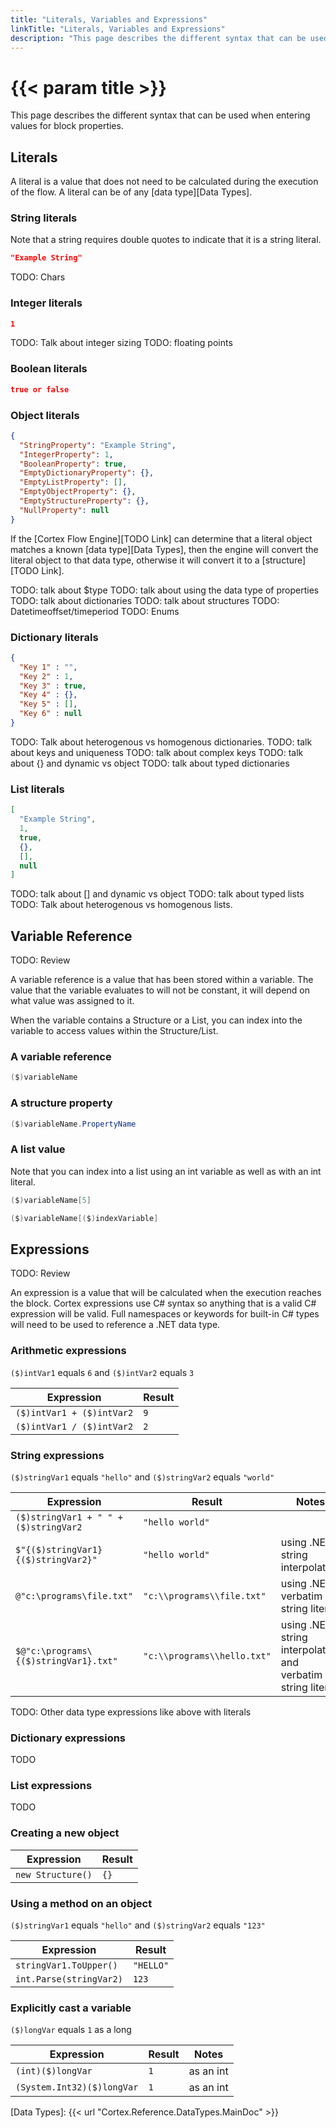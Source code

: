 ```yaml
---
title: "Literals, Variables and Expressions"
linkTitle: "Literals, Variables and Expressions"
description: "This page describes the different syntax that can be used when entering values for block properties."
---
```


# {{< param title >}}

This page describes the different syntax that can be used when entering values for block properties.

## Literals

A literal is a value that does not need to be calculated during the execution of the flow. A literal can be of any [data type][Data Types].

### String literals

Note that a string requires double quotes to indicate that it is a string literal.

```json
"Example String"
```

TODO: Chars

### Integer literals

```json
1
```

TODO: Talk about integer sizing
TODO: floating points

### Boolean literals

```json
true or false
```

### Object literals

```JSON
{
  "StringProperty": "Example String",
  "IntegerProperty": 1,
  "BooleanProperty": true,
  "EmptyDictionaryProperty": {},
  "EmptyListProperty": [],
  "EmptyObjectProperty": {},
  "EmptyStructureProperty": {},
  "NullProperty": null
}
```

If the [Cortex Flow Engine][TODO Link] can determine that a literal object matches a known [data type][Data Types], then the engine will convert the literal object to that data type, otherwise it will convert it to a [structure][TODO Link].

TODO: talk about $type
TODO: talk about using the data type of properties
TODO: talk about dictionaries
TODO: talk about structures
TODO: Datetimeoffset/timeperiod
TODO: Enums

### Dictionary literals

```json
{
  "Key 1" : "",
  "Key 2" : 1,
  "Key 3" : true,
  "Key 4" : {},
  "Key 5" : [],
  "Key 6" : null
}
```

TODO: Talk about heterogenous vs homogenous dictionaries.
TODO: talk about keys and uniqueness
TODO: talk about complex keys
TODO: talk about {} and dynamic vs object
TODO: talk about typed dictionaries

### List literals

```json
[
  "Example String",
  1,
  true,
  {},
  [],
  null
]
```

TODO: talk about [] and dynamic vs object
TODO: talk about typed lists
TODO: Talk about heterogenous vs homogenous lists.

## Variable Reference

TODO: Review

A variable reference is a value that has been stored within a variable. The value that the variable evaluates to will not be constant, it will depend on what value was assigned to it.

When the variable contains a Structure or a List, you can index into the variable to access values within the Structure/List.

### A variable reference

```csharp
($)variableName
```

### A structure property

```csharp
($)variableName.PropertyName
```

### A list value

Note that you can index into a list using an int variable as well as with an int literal.

```csharp
($)variableName[5]
```

```csharp
($)variableName[($)indexVariable]
```

## Expressions

TODO: Review

An expression is a value that will be calculated when the execution reaches the block. Cortex expressions use C# syntax so anything that is a valid C# expression will be valid. Full namespaces or keywords for built-in C# types will need to be used to reference a .NET data type.

### Arithmetic expressions

`($)intVar1` equals `6` and `($)intVar2` equals `3`

| Expression                | Result |
|---------------------------|--------|
| `($)intVar1 + ($)intVar2` | `9`    |
| `($)intVar1 / ($)intVar2` | `2`    |

### String expressions

`($)stringVar1` equals `"hello"` and `($)stringVar2` equals `"world"`

| Expression                            | Result                       | Notes                              |
|---------------------------------------|------------------------------|------------------------------------|
| `($)stringVar1 + " " + ($)stringVar2` | `"hello world"`              |                                    |
| `$"{($)stringVar1} {($)stringVar2}"`  | `"hello world"`              | using .NET string interpolation    |
| `@"c:\programs\file.txt"`             | `"c:\\programs\\file.txt"`   | using .NET verbatim string literal |
| `$@"c:\programs\{($)stringVar1}.txt"` | `"c:\\programs\\hello.txt"`  | using .NET string interpolation and verbatim string literal |

TODO: Other data type expressions like above with literals

### Dictionary expressions

TODO

### List expressions

TODO

### Creating a new object

| Expression        | Result |
|-------------------|--------|
| `new Structure()` | `{}`   |

### Using a method on an object

`($)stringVar1` equals `"hello"` and `($)stringVar2` equals `"123"`

| Expression              | Result    |
|-------------------------|-----------|
| `stringVar1.ToUpper()`  | `"HELLO"` |
| `int.Parse(stringVar2)` | `123`     |

### Explicitly cast a variable

`($)longVar` equals `1` as a long

| Expression                 | Result | Notes     |
|----------------------------|--------|-----------|
| `(int)($)longVar`          | `1`    | as an int |
| `(System.Int32)($)longVar` | `1`    | as an int |

[Data Types]: {{< url "Cortex.Reference.DataTypes.MainDoc" >}}
